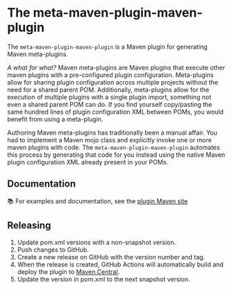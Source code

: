 # The meta-maven-plugin-maven-plugin

The `meta-maven-plugin-maven-plugin` is a Maven plugin for generating Maven meta-plugins.

_A what for what?_ Maven meta-plugins are Maven plugins that execute other maven plugins with a pre-configured plugin
configuration. Meta-plugins allow for sharing plugin configuration across multiple projects without the need for a
shared parent POM. Additionally, meta-plugins allow for the execution of multiple plugins with a single plugin import,
something not even a shared parent POM can do. If you find yourself copy/pasting the same hundred lines of plugin
configuration XML between POMs, you would benefit from using a meta-plugin.

Authoring Maven meta-plugins has traditionally been a manual affair. You had to implement a Maven mojo class and
explicitly invoke one or more maven plugins with code. The `meta-maven-plugin-maven-plugin` automates this process
by generating that code for you instead using the native Maven plugin configuration XML already present in your POMs.

## Documentation

:books: For examples and documentation, see the [plugin Maven site](https://rmichela.github.io/meta-maven-plugin/index.html)

## Releasing

1. Update pom.xml versions with a non-snapshot version.
2. Push changes to GitHub.
3. Create a new release on GitHub with the version number and tag.
4. When the release is created, GitHub Actions will automatically build and deploy the plugin to [Maven Central](https://central.sonatype.com/).
5. Update the version in pom.xml to the next snapshot version.
